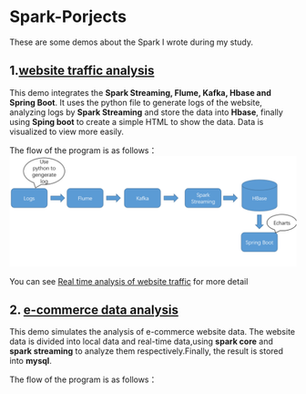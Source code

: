 # Spark-Porjects
These are some demos about the Spark I wrote during my study.

## 1.[website traffic analysis](https://github.com/XiaoQQin/Spark-Porjects/tree/master/Real%20time%20analysis%20of%20website%20traffic)
This demo integrates the **Spark Streaming, Flume, Kafka, Hbase and Spring Boot**. 
It uses the python file to generate logs of the website, analyzing logs by **Spark Streaming** and store the data into **Hbase**, 
finally using **Sping boot** to create a simple HTML to show the data. Data is visualized to view more easily.
  
The  flow of the program is as follows：
 ![Alt](/pictures/website_traffic.PNG#pic_center)
   
You can see [Real time analysis of website traffic](https://github.com/XiaoQQin/Spark-Porjects/tree/master/Real%20time%20analysis%20of%20website%20traffic) for more detail
  
 
## 2. [e-commerce data analysis](https://github.com/XiaoQQin/Spark-Porjects/tree/master/e_commerce)
This demo simulates the analysis of e-commerce website data. The website data is divided into local data and real-time data,using **spark core** and **spark streaming** to analyze them respectively.Finally, the result is stored into **mysql**.
  
The  flow of the program is as follows：
